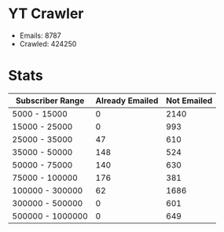 # YT Crawler
- Emails: 8787
- Crawled: 424250

# Stats
| Subscriber Range  | Already Emailed | Not Emailed |
|-------|-------|-------|
| 5000 - 15000 | 0 | 2140 |
| 15000 - 25000 | 0 | 993 |
| 25000 - 35000 | 47 | 610 |
| 35000 - 50000 | 148 | 524 |
| 50000 - 75000 | 140 | 630 |
| 75000 - 100000 | 176 | 381 |
| 100000 - 300000 | 62 | 1686 |
| 300000 - 500000 | 0 | 601 |
| 500000 - 1000000 | 0 | 649 |
